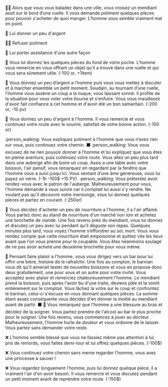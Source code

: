🚶‍♀️ Alors que vous vous baladez dans une ville, vous croisez un mendiant assit sur le bord d’une ruelle. Il vous demande poliment quelques pièces pour pouvoir s'acheter de quoi manger. L'homme vous semble vraiment mal en point.

:money_with_wings: Lui donner un peu d'argent

🚶‍♀️ Refuser poliment

:raised_hands: Lui porter assistance d'une autre façon

:money_with_wings: Vous lui donnez les quelques pièces du fond de votre poche. L'homme vous remercie en vous offrant un objet qu'il a trouvé dans une ruelle et qui vous sera sûrement utile. (-100 or, +1item)

:money_with_wings: Vous donnez un peu d’argent a l’homme puis vous vous mettez à discuter et à marcher ensemble un petit moment. Soudain, au tournant d’une ruelle, l'homme vous assène un coup a la nuque, vous laissant sonné. Il profite de la situation pour vous voler votre bourse et s'enfuire. Vous vous maudissez d'avoir fait confiance à cet homme et d'avoir été un bon samaritain. (-200 or, -10 pv)

:money_with_wings: Vous donnez un peu d'argent à l'homme. Il vous remercie et vous continuez votre route avec le sourire, satisfait de votre bonne action. (-100 or)

:person_walking:  Vous expliquez poliment à l’homme que vous n’avez rien sur vous, puis continuez votre chemin.
:black_large_square: 
:person_walking:  Vous vous excusez de ne rien pouvoir donner à l’homme et lui expliquez que vous êtes en pleine aventure, puis continuez votre route. Vous allez un peu plus tard dans une auberge afin de boire un coup. Assis a une table avec votre boisson, l'air pensif, vous remarquez en regardant par la fenêtre que l’homme vous a suivi jusqu’ici. Vous sentant d’une âme généreuse, vous lui payez un verre. (-1h -100$ +15 PV)
឵឵
:person_walking:  Vous prétextez avoir rendez-vous av឵឵឵ec le patron de l'auberge. Malheureusement pour vous, l'homme demande à vous suivre car il comptait lui aussi s'y rendre. Ne voulant pas qu'il découvre votre mensonge, vous lui donnez quelques pièces et partez en courant. (-250or)

:raised_hands: Vous décidez d'acheter un peu de nourriture a l'homme, il a l'air affamé. Vous partez donc au stand de nourriture d'un marché non loin et achetez une brochette de viande. Une fois revenu près du mendiant, vous lui donnez et discutez un peu avec lui pendant qu'il déguste son repas. Quelques minutes plus tard, vous voyez l'homme s’effondrer au sol, mort. Vous vous rendez compte que cette nourriture était empoisonné et quittez vite les lieux avant que l'on vous prenne pour le coupable. Vous êtes néanmoins soulagé de ne pas avoir acheté une deuxième brochette pour vous même.

:raised_hands:  Pensant faire plaisir a l'homme, vous vous dirigez vers un bar pour lui offrir une bière, histoire de le rafraîchir. Une fois au comptoir, le barman vous dit qu'il aimerait tester de nouvelles boissons et vous en propose donc deux gratuitement, une pour vous et un autre pour votre invité. Vous acceptez avec plaisir et remerciez chaleureusement l'homme. Le mendiant prend la boisson, puis après l'avoir bu d'une traite, deviens pâle et la vomit entièrement sur le comptoir. Vous lâchez la votre sur le coup et confrontez le barman, celui-ci s'excuse en vous donnant quelques pièces. La somme étant assez conséquente vous décidez d'en donner la moitié au mendiant avant de partir.
:black_large_square: 
:raised_hands:  Vous remarquez que l'homme a une blessure au bras et décidez de la soigner. Vous partez prendre de l'alcool au bar le plus proche pour le soigner. Une fois revenu, vous commencez à jouer au docteur. Malheureusement, l'homme hurle de douleur et vous ordonne de le laisser. Vous partez sans demander votre reste.

:x: L'homme semble blessé que vous ne fassiez même pas attention à lui, pris de remords, vous faites demi-tour et lui offrez quelques pièces. (-100$)

:x: Vous continuez votre chemin sans meme regarder l'homme, vous avez une princesse à sauver !

:x: Vous regardez longuement l'homme, puis lui donnez quelque pièce, il a vraiment l'air d'en avoir besoin. Il vous remercie et vous discutez pendant un petit moment avant de reprendre votre route. (-150$) 
